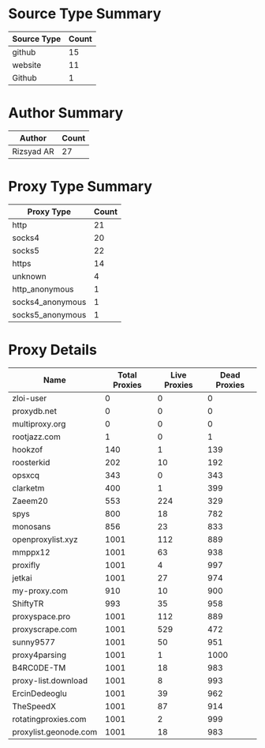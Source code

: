 # Source Type Summary

| Source Type | Count |
|-------------|-------|
| github | 15 |
| website | 11 |
| Github | 1 |


# Author Summary

| Author | Count |
|--------|-------|
| Rizsyad AR | 27 |


# Proxy Type Summary

| Proxy Type | Count |
|------------|-------|
| http | 21 |
| socks4 | 20 |
| socks5 | 22 |
| https | 14 |
| unknown | 4 |
| http_anonymous | 1 |
| socks4_anonymous | 1 |
| socks5_anonymous | 1 |


# Proxy Details

| Name | Total Proxies | Live Proxies | Dead Proxies |
|------|---------------|--------------|---------------|
| zloi-user | 0 | 0 | 0 |
| proxydb.net | 0 | 0 | 0 |
| multiproxy.org | 0 | 0 | 0 |
| rootjazz.com | 1 | 0 | 1 |
| hookzof | 140 | 1 | 139 |
| roosterkid | 202 | 10 | 192 |
| opsxcq | 343 | 0 | 343 |
| clarketm | 400 | 1 | 399 |
| Zaeem20 | 553 | 224 | 329 |
| spys | 800 | 18 | 782 |
| monosans | 856 | 23 | 833 |
| openproxylist.xyz | 1001 | 112 | 889 |
| mmppx12 | 1001 | 63 | 938 |
| proxifly | 1001 | 4 | 997 |
| jetkai | 1001 | 27 | 974 |
| my-proxy.com | 910 | 10 | 900 |
| ShiftyTR | 993 | 35 | 958 |
| proxyspace.pro | 1001 | 112 | 889 |
| proxyscrape.com | 1001 | 529 | 472 |
| sunny9577 | 1001 | 50 | 951 |
| proxy4parsing | 1001 | 1 | 1000 |
| B4RC0DE-TM | 1001 | 18 | 983 |
| proxy-list.download | 1001 | 8 | 993 |
| ErcinDedeoglu | 1001 | 39 | 962 |
| TheSpeedX | 1001 | 87 | 914 |
| rotatingproxies.com | 1001 | 2 | 999 |
| proxylist.geonode.com | 1001 | 18 | 983 |
